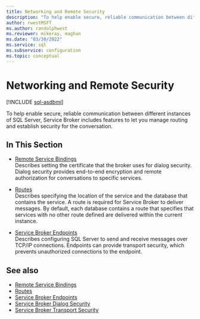 ```yaml
---
title: Networking and Remote Security
description: "To help enable secure, reliable communication between different instances of SQL Server, Service Broker includes features to let you manage routing and establish security for the conversation."
author: rwestMSFT
ms.author: randolphwest
ms.reviewer: mikeray, maghan
ms.date: "03/30/2022"
ms.service: sql
ms.subservice: configuration
ms.topic: conceptual
---
```


# Networking and Remote Security

[!INCLUDE [sql-asdbmi](../../includes/applies-to-version/sql-asdbmi.md)]

To help enable secure, reliable communication between different instances of SQL Server, Service Broker includes features to let you manage routing and establish security for the conversation.

## In This Section

- [Remote Service Bindings](remote-service-bindings.md)  
    Describes setting the certificate that the broker uses for dialog security. Dialog security provides end-to-end encryption and remote authorization for conversations to specific services.

- [Routes](routes.md)  
    Describes specifying the location of the service and the database that contains the service. A route is required for Service Broker to deliver messages. By default, each database contains a route that specifies that services with no other route defined are delivered within the current instance.

- [Service Broker Endpoints](service-broker-endpoints.md)  
    Describes configuring SQL Server to send and receive messages over TCP/IP connections. Endpoints can provide transport security, which prevents unauthorized connections to the endpoint.

## See also

- [Remote Service Bindings](remote-service-bindings.md)
- [Routes](routes.md)
- [Service Broker Endpoints](service-broker-endpoints.md)
- [Service Broker Dialog Security](service-broker-dialog-security.md)
- [Service Broker Transport Security](service-broker-transport-security.md)
